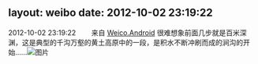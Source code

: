 layout: weibo
date: 2012-10-02 23:19:22
---
<meta name="referrer" content="no-referrer" />

2012-10-02 23:19:22  &nbsp;&nbsp;&nbsp;&nbsp;&nbsp;&nbsp; 来自 <a href="http://app.weibo.com/t/feed/l4RWD" rel="nofollow">Weico.Android</a>
很难想象前面几步就是百米深渊，这是典型的千沟万壑的黄土高原中的一段，是积水不断冲刷而成的涧沟的开始……  ​​​
![图片](https://ww4.sinaimg.cn/large/6d2a6003jw1dxh9qwdcvuj.jpg)
